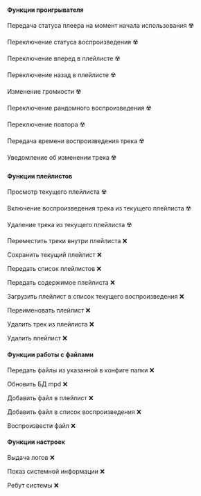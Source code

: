 #### Функции проигрывателя

Передача статуса плеера на момент начала использования :radioactive:

Переключение статуса воспроизведения :radioactive:

Переключение вперед в плейлисте :radioactive:

Переключение назад в плейлисте :radioactive:

Изменение громкости :radioactive:

Переключение рандомного воспроизведения :radioactive:

Переключение повтора :radioactive:

Передача времени воспроизведения трека :radioactive:

Уведомление об изменении трека :radioactive:

#### Функции плейлистов

Просмотр текущего плейлиста :radioactive:

Включение воспроизведения трека из текущего плейлиста :radioactive:

Удаление трека из текущего плейлиста :radioactive:

Переместить треки внутри плейлиста :x:

Сохранить текущий плейлист :x:

Передать список плейлистов :x:

Передать содержимое плейлиста :x:

Загрузить плейлист в список текущего воспроизведения :x:

Переименовать плейлист :x:

Удалить трек из плейлиста :x:

Удалить плейлист :x:

#### Функции работы с файлами

Передать файлы из указанной в конфиге папки :x:

Обновить БД mpd :x:

Добавить файл в плейлист :x:

Добавить файл в список воспроизведения :x:

Воспроизвести файл :x:

#### Функции настроек

Выдача логов :x:

Показ системной информации :x:

Ребут системы :x:
